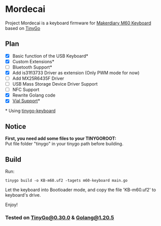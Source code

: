# Mordecai
Project Mordecai is a keyboard firmware for [Makerdiary M60 Keyboard](https://wiki.makerdiary.com/m60/) based on [TinyGo](https://github.com/tinygo-org/tinygo)

## Plan
- [x] Basic function of the USB Keyboard*
- [x] Custom Extensions*
- [ ] Bluetooth Support*
- [x] Add is31fl3733 Driver as extension (Only PWM mode for now)
- [ ] Add MX25R6435F Driver
- [ ] USB Mass Storage Device Driver Support
- [ ] NFC Support
- [x] Rewrite Golang code
- [x] [Vial Support](https://vial.rocks/)*

\* Using [tinygo-keyboard](https://github.com/sago35/tinygo-keyboard)
## Notice
**First, you need add some files to your TINYGOROOT:**  
Put file folder "tinygo" in your tinygo path before building.

## Build
Run:
```
tinygo build -o KB-m60.uf2 -tagets m60-keyboard main.go
```
Let the keyboard into Bootloader mode, and copy the file 'KB-m60.uf2' to keyboard's drive.

Enjoy!

### Tested on TinyGo@0.30.0 & Golang@1.20.5